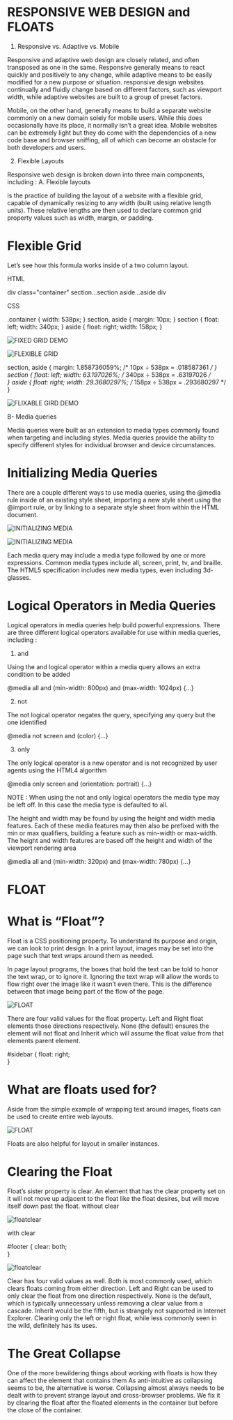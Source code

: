 # RESPONSIVE WEB DESIGN and FLOATS

1. Responsive vs. Adaptive vs. Mobile

Responsive and adaptive web design are closely related, and often transposed as one in the same.
Responsive generally means to react quickly and positively to any change, while adaptive means to be easily modified for a new purpose or situation.
responsive design websites continually and fluidly change based on different factors, such as viewport width, while adaptive websites are built to a group of preset factors.

Mobile, on the other hand, generally means to build a separate website commonly on a new domain solely for mobile users. While this does occasionally have its place, it normally isn’t a great idea.
Mobile websites can be extremely light but they do come with the dependencies of a new code base and browser sniffing, all of which can become an obstacle for both developers and users.

2. Flexible Layouts

Responsive web design is broken down into three main components, including :
A. Flexible layouts

is the practice of building the layout of a website with a flexible grid, capable of dynamically resizing to any width (built using relative length units).
These relative lengths are then used to declare common grid property values such as width, margin, or padding.

# Flexible Grid

Let’s see how this formula works inside of a two column layout.

HTML

div class="container"
  section...section
  aside...aside
div

CSS

.container {
  width: 538px;
}
section,
aside {
  margin: 10px;
}
section {
  float: left;
  width: 340px;
}
aside {
  float: right;
  width: 158px;
}

![FIXED GRID DEMO](IMAGE/FIXEDGRIDDEMO.jpg)

![FLEXIBLE GRID](IMAGE/FLEXIBLEGRID.jpg)

section,
aside {
  margin: 1.858736059%; /*  10px ÷ 538px = .018587361 */
}
section {
  float: left;
  width: 63.197026%;    /* 340px ÷ 538px = .63197026 */   
}
aside {
  float: right;
  width: 29.3680297%;  /* 158px ÷ 538px = .293680297 */
}

![FLIXABLE GIRD DEMO](IMAGE/FLIXABLEGIRDDEMO.jpg)

B- Media queries

Media queries were built as an extension to media types commonly found when targeting and including styles. Media queries provide the ability to specify different styles for individual browser and device circumstances.

# Initializing Media Queries

There are a couple different ways to use media queries, using the @media rule inside of an existing style sheet, importing a new style sheet using the @import rule, or by linking to a separate style sheet from within the HTML document.

![INITIALIZING MEDIA](IMAGE/INITIALIZINGMEDIA.jpg)

![INITIALIZING MEDIA](IMAGE/INITIALIZINGMEDIAQU.jpg)

Each media query may include a media type followed by one or more expressions. Common media types include all, screen, print, tv, and braille. The HTML5 specification includes new media types, even including 3d-glasses.

# Logical Operators in Media Queries

Logical operators in media queries help build powerful expressions. There are three different logical operators available for use within media queries, including :
1. and

Using the and logical operator within a media query allows an extra condition to be added

@media all and (min-width: 800px) and (max-width: 1024px) {...}


2. not

The not logical operator negates the query, specifying any query but the one identified

@media not screen and (color) {...}


3. only

The only logical operator is a new operator and is not recognized by user agents using the HTML4 algorithm

@media only screen and (orientation: portrait) {...}

NOTE : When using the not and only logical operators the media type may be left off. In this case the media type is defaulted to all.

The height and width may be found by using the height and width media features. Each of these media features may then also be prefixed with the min or max qualifiers, building a feature such as min-width or max-width.
The height and width features are based off the height and width of the viewport rendering area

@media all and (min-width: 320px) and (max-width: 780px) {...}


# FLOAT

# What is “Float”?
Float is a CSS positioning property. To understand its purpose and origin, we can look to print design. In a print layout, images may be set into the page such that text wraps around them as needed.

In page layout programs, the boxes that hold the text can be told to honor the text wrap, or to ignore it. Ignoring the text wrap will allow the words to flow right over the image like it wasn’t even there. This is the difference between that image being part of the flow of the page.

![FLOAT](IMAGE/FLOAT.jpg)

There are four valid values for the float property. Left and Right float elements those directions respectively. None (the default) ensures the element will not float and Inherit which will assume the float value from that elements parent element.

#sidebar {
  float: right;			
}

# What are floats used for?

Aside from the simple example of wrapping text around images, floats can be used to create entire web layouts.

![FLOAT](IMAGE/FLOATING.jpg)

Floats are also helpful for layout in smaller instances.

# Clearing the Float

Float’s sister property is clear. An element that has the clear property set on it will not move up adjacent to the float like the float desires, but will move itself down past the float.
without clear

![floatclear](IMAGE/floatclear.jpg)

with clear

#footer {
  clear: both;			
}

![floatclear](IMAGE/floatclear1.jpg)

Clear has four valid values as well. Both is most commonly used, which clears floats coming from either direction. Left and Right can be used to only clear the float from one direction respectively. None is the default, which is typically unnecessary unless removing a clear value from a cascade. Inherit would be the fifth, but is strangely not supported in Internet Explorer. Clearing only the left or right float, while less commonly seen in the wild, definitely has its uses.

# The Great Collapse

One of the more bewildering things about working with floats is how they can affect the element that contains them
As anti-intuitive as collapsing seems to be, the alternative is worse.
Collapsing almost always needs to be dealt with to prevent strange layout and cross-browser problems. We fix it by clearing the float after the floated elements in the container but before the close of the container.